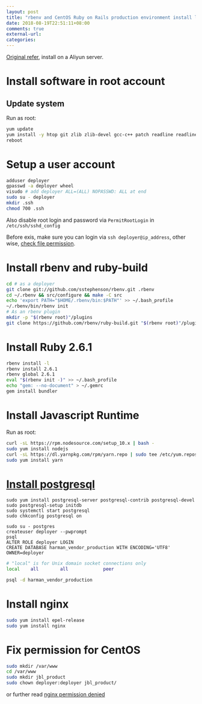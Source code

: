 ```yaml
---
layout: post
title: "rbenv and CentOS Ruby on Rails production environment install log"
date: 2018-08-19T22:51:11+08:00
comments: true
external-url:
categories:
---
```


[Original refer](https://www.digitalocean.com/community/tutorials/how-to-install-ruby-on-rails-with-rbenv-on-centos-7), install on a Aliyun server.

# Install software in root account

## Update system

Run as root:

```bash
yum update
yum install -y htop git zlib zlib-devel gcc-c++ patch readline readline-devel libyaml-devel libffi-devel openssl-devel make bzip2 autoconf automake libtool bison curl sqlite-devel
reboot
```

# Setup a user account

```bash
adduser deployer
gpasswd -a deployer wheel
visudo # add deployer ALL=(ALL) NOPASSWD: ALL at end
sudo su - deployer
mkdir .ssh
chmod 700 .ssh
```

Also disable root login and password via `PermitRootLogin` in `/etc/ssh/sshd_config`

Before exis, make sure you can login via `ssh deployer@ip_address`, other wise, [check file permission](https://unix.stackexchange.com/a/36687/303385).

# Install rbenv and ruby-build

```bash
cd # as a deployer
git clone git://github.com/sstephenson/rbenv.git .rbenv
cd ~/.rbenv && src/configure && make -C src
echo 'export PATH="$HOME/.rbenv/bin:$PATH"' >> ~/.bash_profile
~/.rbenv/bin/rbenv init
# As an rbenv plugin
mkdir -p "$(rbenv root)"/plugins
git clone https://github.com/rbenv/ruby-build.git "$(rbenv root)"/plugins/ruby-build
```

# Install Ruby 2.6.1

```bash
rbenv install -l
rbenv install 2.6.1
rbenv global 2.6.1
eval "$(rbenv init -)" >> ~/.bash_profile
echo "gem: --no-document" > ~/.gemrc
gem install bundler
```

# Install Javascript Runtime

Run as root:

```bash
curl -sL https://rpm.nodesource.com/setup_10.x | bash -
sudo yum install nodejs
curl -sL https://dl.yarnpkg.com/rpm/yarn.repo | sudo tee /etc/yum.repos.d/yarn.repo
sudo yum install yarn
```

# [Install postgresql](https://www.linode.com/docs/databases/postgresql/how-to-install-postgresql-relational-databases-on-centos-7/)

```
sudo yum install postgresql-server postgresql-contrib postgresql-devel
sudo postgresql-setup initdb
sudo systemctl start postgresql
sudo chkconfig postgresql on
```

```
sudo su - postgres
createuser deployer --pwprompt
psql
ALTER ROLE deployer LOGIN
CREATE DATABASE harman_vendor_production WITH ENCODING='UTF8' OWNER=deployer
```

```bash /var/lib/pgsql/data/pg_hba.conf
# "local" is for Unix domain socket connections only
local    all        all             peer
```

```bash
psql -d harman_vendor_production
```

# Install nginx

```bash
sudo yum install epel-release
sudo yum install nginx
```

# Fix permission for CentOS

```bash
sudo mkdir /var/www
cd /var/www
sudo mkdir jbl_product
sudo chown deployer:deployer jbl_product/
```

or further read [nginx permission denied](https://stackoverflow.com/questions/23948527/13-permission-denied-while-connecting-to-upstreamnginx)
